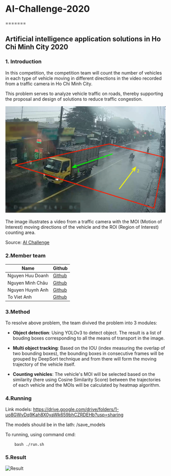 # AI-Challenge-2020
=======
## Artificial intelligence application solutions in Ho Chi Minh City 2020

### 1. Introduction

In this competition, the competition team will count the number of vehicles in each type of vehicle moving in different directions in the video recorded from a traffic camera in Ho Chi Minh City.

This problem serves to analyze vehicle traffic on roads, thereby supporting the proposal and design of solutions to reduce traffic congestion.

<img src="vd1.png">

The image illustrates a video from a traffic camera with the MOI (Motion of Interest) moving directions of the vehicle and the ROI (Region of Interest) counting area.

Source: [AI Challenge](http://aichallenge.hochiminhcity.gov.vn/huong-dan-nhom-1)

### 2.Member team

| Name | Github |
| ------ | ------ |
| Nguyen Huu Doanh | [Github](https://github.com/huudoanh123qn) |
| Nguyen Minh Châu | [Github](https://github.com/chauminhnguyen) |
| Nguyen Huynh Anh | [Github](https://github.com/anhhuynh1506) |
| To Viet Anh | [Github](https://github.com/anhtv26062000) |

### 3.Method

To resolve above problem, the team divived the problem into 3 modules:

* **Object detection**: Using YOLOv3 to detect object. The result is a list of bouding boxes corresponding to all the means of transport in the image.

* **Multi object tracking**: Based on the IOU (index measuring the overlap of two bounding boxes), the bounding boxes in consecutive frames will be grouped by DeepSort technique and from there will form the moving trajectory of the vehicle itself. 

* **Counting vehicles**: The vehicle's MOI will be selected based on the similarity (here using Cosine Similarity Score) between the trajectories of each vehicle and the MOIs will be calculated by heatmap algorithm.

### 4.Running

Link models:
https://drive.google.com/drive/folders/1-uo8GWvDq9Kah8X0yaWk659bhCZRDEHb?usp=sharing

The models should be in the lath: /save_models

To running, using command cmd:

		bash ./run.sh

### 5.Result

![Result](https://user-images.githubusercontent.com/52884083/154944407-a4765c91-b2aa-4c67-abcd-f16b1340ee03.jpg)
